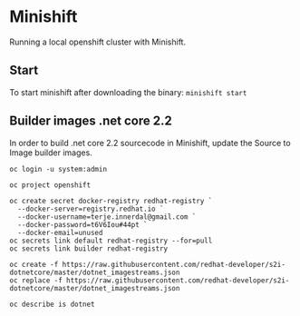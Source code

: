 # Minishift
Running a local openshift cluster with Minishift.

## Start
To start minishift after downloading the binary:
``` minishift start ```


## Builder images .net core 2.2

In order to build .net core 2.2 sourcecode in Minishift, update the Source to Image builder images. 

```
oc login -u system:admin

oc project openshift

oc create secret docker-registry redhat-registry `
  --docker-server=registry.redhat.io `
  --docker-username=terje.innerdal@gmail.com `
  --docker-password=t6V6Iou#44pt `
  --docker-email=unused
oc secrets link default redhat-registry --for=pull
oc secrets link builder redhat-registry

oc create -f https://raw.githubusercontent.com/redhat-developer/s2i-dotnetcore/master/dotnet_imagestreams.json
oc replace -f https://raw.githubusercontent.com/redhat-developer/s2i-dotnetcore/master/dotnet_imagestreams.json

oc describe is dotnet
```